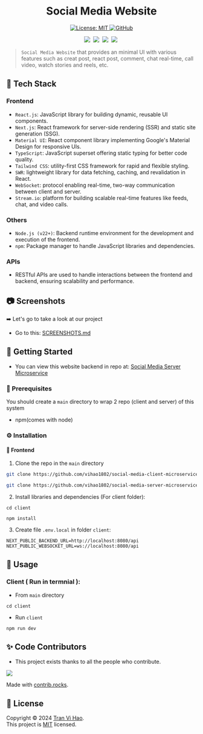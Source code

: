 <h1 align="center">Social Media Website</h1>
<p align="center">
  <a href="https://github.com/vihao1802/Social-Media-Client/blob/main/LICENSE">
    <img alt="License: MIT" src="https://img.shields.io/badge/license-MIT-yellow.svg" target="_blank" />
  </a>
  <a href=" https://github.com/vihao1802/social-media-client-microservice/watchers">
    <img alt="GitHub" src="https://img.shields.io/github/watchers/vihao1802/social-media-client-microservice" target="_blank" />
  </a>
</p>
<p align="center">
  <img src="https://img.shields.io/badge/React-%2320232a.svg?logo=react&logoColor=%2361DAFB"/></a>&nbsp
  <img src="https://img.shields.io/badge/Material%20UI-007FFF?logo=mui&logoColor=white"/></a>&nbsp 
  <img src="https://img.shields.io/badge/Next.js-black?logo=next.js&logoColor=white"/></a>&nbsp
  <img src="https://img.shields.io/badge/TypeScript-007ACC?logo=typescript&logoColor=white"/></a>&nbsp 
</p>

> `Social Media Website` that provides an minimal UI with various features such as creat post, react post, comment, chat real-time, call video, watch stories and reels, etc.

<!-- <img src="/docs/screenshot.png" width="100%"> -->

<!-- ### 📄 PDF: <a href="" target="_blank">Link</a> -->
<!-- ### 📄 Slide: <a href="" target="_blank">Link</a> -->

## 🎉 Tech Stack

### Frontend

- `React.js`: JavaScript library for building dynamic, reusable UI components.
- `Next.js`: React framework for server-side rendering (SSR) and static site generation (SSG).
- `Material UI`: React component library implementing Google's Material Design for responsive UIs.
- `TypeScript`: JavaScript superset offering static typing for better code quality.
- `Tailwind CSS`: utility-first CSS framework for rapid and flexible styling.
- `SWR`: lightweight library for data fetching, caching, and revalidation in React.
- `WebSocket`: protocol enabling real-time, two-way communication between client and server.
- `Stream.io`: platform for building scalable real-time features like feeds, chat, and video calls.

### Others
- `Node.js (v22+)`: Backend runtime environment for the development and execution of the frontend.
- `npm`: Package manager to handle JavaScript libraries and dependencies.

### APIs

- RESTful APIs are used to handle interactions between the frontend and backend, ensuring scalability and performance.

## 📷 Screenshots

➡️ Let's go to take a look at our project

- Go to this: <a href="https://github.com/vihao1802/social-media-client-microservice/blob/main/SCREENSHOTS.md" target="_blank">SCREENSHOTS.md</a>

<!-- GETTING STARTED -->

## 🎯 Getting Started

- You can view this website backend in repo at: <a href="https://github.com/vihao1802/social-media-server-microservice" target="_blank">Social Media Server Microservice</a>

### 💎 Prerequisites

You should create a `main` directory to wrap 2 repo (client and server) of this system

- npm(comes with node)

### ⚙️ Installation

#### 🔧 Frontend

1. Clone the repo in the `main` directory

```sh
git clone https://github.com/vihao1802/social-media-client-microservice
```

```sh
git clone https://github.com/vihao1802/social-media-server-microservice
```

2. Install libraries and dependencies (For client folder):

```
cd client
```

```
npm install
```

3. Create file `.env.local` in folder `client`:

```env
NEXT_PUBLIC_BACKEND_URL=http://localhost:8080/api
NEXT_PUBLIC_WEBSOCKET_URL=ws://localhost:8080/api
```

## 🚀 Usage

### Client ( Run in termnial ):

- From `main` directory

```
cd client
```

- Run `client`

```
npm run dev
```

## ✨ Code Contributors

- This project exists thanks to all the people who contribute.

<a href="https://github.com/vihao1802/social-media-client-microservice/graphs/contributors">
<img src="https://contrib.rocks/image?repo=vihao1802/social-media-client-microservice" />
</a>

Made with [contrib.rocks](https://contrib.rocks).

## 📝 License

Copyright © 2024 [Tran Vi Hao](https://github.com/vihao1802).<br />
This project is [MIT](https://github.com/vihao1802/Social-Media-Client/blob/main/LICENSE) licensed.
